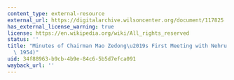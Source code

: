 ```yaml
---
content_type: external-resource
external_url: https://digitalarchive.wilsoncenter.org/document/117825
has_external_license_warning: true
license: https://en.wikipedia.org/wiki/All_rights_reserved
status: ''
title: "Minutes of Chairman Mao Zedong\u2019s First Meeting with Nehru (October 19,\
  \ 1954)"
uid: 34f88963-b9cb-4b9e-84c6-5b5d7efca091
wayback_url: ''
---
```

